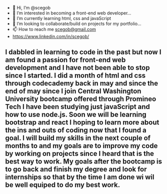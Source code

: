 - 👋 Hi, I’m @scegob
- 👀 I’m interested in becoming a front-end web developer...
- 🌱 I’m currently learning html, css and javaScript
- 💞️ I’m looking to collaborate/build on projects for my portfolio...
- 📫 How to reach me scegob@gmail.com
- https://www.linkedin.com/in/scegob/

I dabbled in learning to code in the past but now I am found a passion for front-end web development and I have not been able to stop since I started. I did a month of html and css through codecademy back in may and since the end of may since I join Central Washington University bootcamp offered through Promineo Tech I have been studying just javaScript and how to use node.js. Soon we will be learning bootstrap and react I hoping to learn more about the ins and outs of coding now that I found a goal. I will build my skills in the next couple of months to and my goals are to improve my code by working on projects since I heard that is the best way to work. My goals after the bootcamp is to go back and finish my degree and look for internships so that by the time I am done wi wil be well equiped to do my best work.
- 

<!---
scegob/scegob is a ✨ special ✨ repository because its `README.md` (this file) appears on your GitHub profile.
You can click the Preview link to take a look at your changes.
--->
